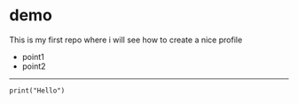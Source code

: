 # demo
This is my first repo where i will see how to create a nice profile
- point1
- point2
___
```
print("Hello")
```
